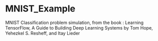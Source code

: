 # MNIST_Example
MNIST Classification problem simulation, from the book : Learning TensorFlow, A Guide to Building Deep Learning Systems by Tom Hope, Yehezkel S. Resheff, and Itay Lieder
